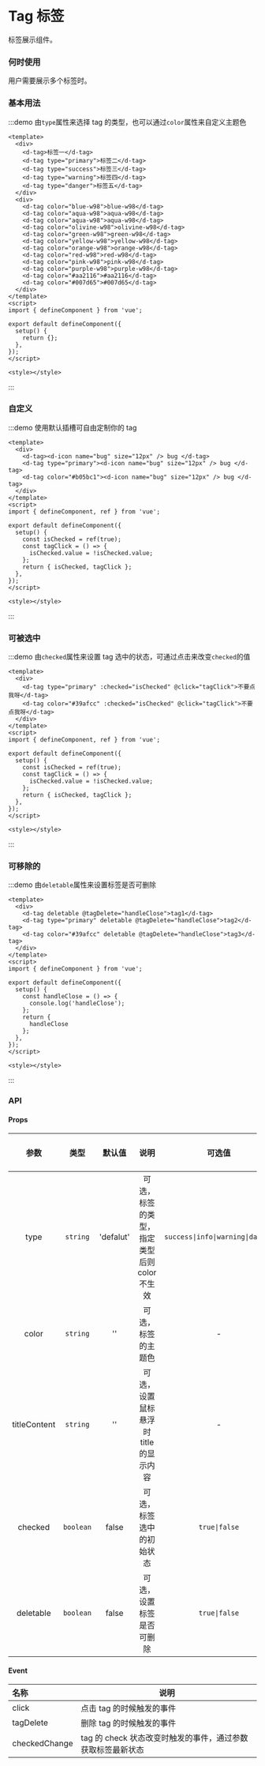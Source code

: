 # Tag 标签

标签展示组件。

### 何时使用

用户需要展示多个标签时。

### 基本用法

:::demo 由`type`属性来选择 tag 的类型，也可以通过`color`属性来自定义主题色

```vue
<template>
  <div>
    <d-tag>标签一</d-tag>
    <d-tag type="primary">标签二</d-tag>
    <d-tag type="success">标签三</d-tag>
    <d-tag type="warning">标签四</d-tag>
    <d-tag type="danger">标签五</d-tag>
  </div>
  <div>
    <d-tag color="blue-w98">blue-w98</d-tag>
    <d-tag color="aqua-w98">aqua-w98</d-tag>
    <d-tag color="aqua-w98">aqua-w98</d-tag>
    <d-tag color="olivine-w98">olivine-w98</d-tag>
    <d-tag color="green-w98">green-w98</d-tag>
    <d-tag color="yellow-w98">yellow-w98</d-tag>
    <d-tag color="orange-w98">orange-w98</d-tag>
    <d-tag color="red-w98">red-w98</d-tag>
    <d-tag color="pink-w98">pink-w98</d-tag>
    <d-tag color="purple-w98">purple-w98</d-tag>
    <d-tag color="#aa2116">#aa2116</d-tag>
    <d-tag color="#007d65">#007d65</d-tag>
  </div>
</template>
<script>
import { defineComponent } from 'vue';

export default defineComponent({
  setup() {
    return {};
  },
});
</script>

<style></style>
```

:::

### 自定义

:::demo 使用默认插槽可自由定制你的 tag

```vue
<template>
  <div>
    <d-tag><d-icon name="bug" size="12px" /> bug </d-tag>
    <d-tag type="primary"><d-icon name="bug" size="12px" /> bug </d-tag>
    <d-tag color="#b05bc1"><d-icon name="bug" size="12px" /> bug </d-tag>
  </div>
</template>
<script>
import { defineComponent, ref } from 'vue';

export default defineComponent({
  setup() {
    const isChecked = ref(true);
    const tagClick = () => {
      isChecked.value = !isChecked.value;
    };
    return { isChecked, tagClick };
  },
});
</script>

<style></style>
```

:::

### 可被选中

:::demo 由`checked`属性来设置 tag 选中的状态，可通过点击来改变`checked`的值

```vue
<template>
  <div>
    <d-tag type="primary" :checked="isChecked" @click="tagClick">不要点我呀</d-tag>
    <d-tag color="#39afcc" :checked="isChecked" @click="tagClick">不要点我呀</d-tag>
  </div>
</template>
<script>
import { defineComponent, ref } from 'vue';

export default defineComponent({
  setup() {
    const isChecked = ref(true);
    const tagClick = () => {
      isChecked.value = !isChecked.value;
    };
    return { isChecked, tagClick };
  },
});
</script>

<style></style>
```

:::

### 可移除的

:::demo 由`deletable`属性来设置标签是否可删除

```vue
<template>
  <div>
    <d-tag deletable @tagDelete="handleClose">tag1</d-tag>
    <d-tag type="primary" deletable @tagDelete="handleClose">tag2</d-tag>
    <d-tag color="#39afcc" deletable @tagDelete="handleClose">tag3</d-tag>
  </div>
</template>
<script>
import { defineComponent } from 'vue';

export default defineComponent({
  setup() {
    const handleClose = () => {
      console.log('handleClose');
    };
    return { 
      handleClose 
    };
  },
});
</script>

<style></style>
```

:::

### API

#### Props

|     参数     |   类型    |  默认值   |                    说明                     |              可选值              |      跳转至 Demo      |
| :----------: | :-------: | :-------: | :-----------------------------------------: | :------------------------------: | :-------------------: |
|     type     | `string`  | 'defalut' | 可选，标签的类型，指定类型后则 color 不生效 | `success\|info\|warning\|danger` | [基本用法](#基本用法) |
|    color     | `string`  |    ''     |             可选，标签的主题色              |                -                 | [基本用法](#基本用法) |
| titleContent | `string`  |    ''     |    可选，设置鼠标悬浮时 title 的显示内容    |                -                 | [基本用法](#基本用法) |
|   checked    | `boolean` |   false   |          可选，标签选中的初始状态           |          `true\|false`           | [可被选中](#可被选中) |
|  deletable   | `boolean` |   false   |          可选，设置标签是否可删除           |          `true\|false`           | [可移除的](#可移除的) |

#### Event

| 名称          | 说明                                                        |
| :------------ | ----------------------------------------------------------- |
| click         | 点击 tag 的时候触发的事件                                   |
| tagDelete     | 删除 tag 的时候触发的事件                                   |
| checkedChange | tag 的 check 状态改变时触发的事件，通过参数获取标签最新状态 |
